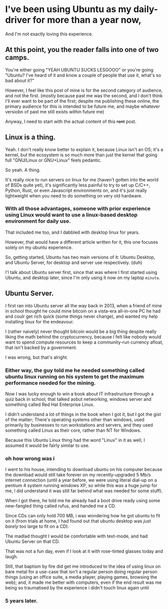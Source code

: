 # I've been using Ubuntu as my daily-driver for more than a year now,

And I'm not exactly loving this experience.

## At this point, you the reader falls into one of two camps.

You're either going "YEAH UBUNTU SUCKS LESGOOO" or you're going "Ubuntu? I've heard of it and know a couple of people that use it, what's so bad about it?"

However, I feel like this post of mine is for the second category of audience, and not the first. (mostly because past me was the second, and I don't think I'll ever want to be part of the first; despite me publishing these online, the primary audience for this is intended to be future me, and maybe whatever versiobn of past me still exists within future me)

Anyway, I need to start with the actual content of this ~~rant~~ post.

## Linux is a thing.

Yeah. I don't really know better to explain it, because Linux isn't an OS; it's a kernel, but the ecosystem is so much more than just the kernel that going full "GNU/Linux or GNU+Linux" feels pedantic.

So yeah. A thing. 

It's really nice to run servers on linux for me (haven't gotten into the world of BSDs quite yet), it's significantly less painful to try to set up C/C++, Python, Rust, or even Javascript environments on, and it's just really lightweight when you need to do something on very old hardware.

### With all those advantages, someone with prior experience using Linux would want to use a linux-based desktop environment for daily use.

That included me too, and I dabbled with desktop linux for years.

However, that would have a different article written for it, this one focuses solely on my ubuntu experience.

So, getting started, Ubuntu has two main versions of it: Ubuntu Desktop, and Ubuntu Server, for desktop and server use respectively. (duh)

I'l talk about Ubuntu server first, since that was where I first started using Ubuntu, and desktop later, since I'm only using it now on my laptop `minuto`.

## Ubuntu Server.

I first ran into Ubuntu server all the way back in 2013, when a friend of mine in school thought he could mine bitcoin on a vista-era all-in-one PC he had and coulr get rich quick (some things never change), and wanted my help installing linux for the endeavour.

I (rather naively) never thought bitcoin would be a big thing despite really liking the math behind the cryptocurrency, because I felt like nobody would want to spend compute resources to keep a community-run currency afloat, that isn't backed by a government. 

I was wrong, but that's alright.

### Either way, the guy told me he needed something called ubuntu linux running on his system to get the maximum performance needed for the mining.

Now I was lucky enough to win a book about IT infrastructure through a quiz back in school, that talked aobut networking, windows server and something called Red Hat Enterprise Linux.

I didn't understand a lot of things in the book when I got it, but I got the gist of the matter; There's operating systems other than windows, used primarily by businesses to run workstations and servers, and they used something called Linux as their core, rather than NT for Windows.

Because this Ubuntu Linux thing had the word "Linux" in it as well, I assumed it would be fairly similar to use.

### oh how wrong was i

I went to his house, intending to download ubuntu on his computer because the download would still take forever on my recently-upgraded 5 Mb/s internet connection (until a year before, we were using literal dial-up on a pentium 4 system running windows XP, so while this was a huge jump for me, I did understand it was still far behind what was needed for some stuff).

When I got there, he told me he already had a boot drive ready using some new-fangled thing called rufus, and handed me a CD.

Since CDs can only hold 700 MB, i was wondering how he got ubuntu to fit on it (from trials at home, I had found out that ubuntu desktop was _just barely_ too large to fit on a CD).

The madlad thought I would be comfortable with text-mode, and had Ubuntu Server on that CD.

That was not a fun day, even if I look at it with rose-tinted glasses today and laugh.

Still, that baptism by fire did get me introduced to the idea of using linux on bare metal for a use-case that isn't a regular person doing regular person things (using an office suite, a media player, playing games, browsing the web); and, it made me better with computers, even if the end result was me being so traumatised by the experience i didn't touch linux again until 

### 5 years later.